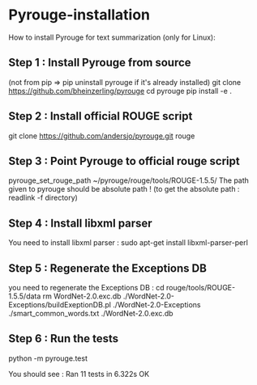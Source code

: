 # Pyrouge-installation
How to install Pyrouge for text summarization (only for Linux):

## Step 1 : Install Pyrouge from source 
(not from pip => pip uninstall pyrouge if it's already installed)
git clone https://github.com/bheinzerling/pyrouge
cd pyrouge
pip install -e .

## Step 2 : Install official ROUGE script
git clone https://github.com/andersjo/pyrouge.git rouge

## Step 3 : Point Pyrouge to official rouge script
pyrouge_set_rouge_path ~/pyrouge/rouge/tools/ROUGE-1.5.5/
The path given to pyrouge should be absolute path !
(to get the absolute path : readlink -f directory)

## Step 4 : Install libxml parser
You need to install libxml parser :
sudo apt-get install libxml-parser-perl

## Step 5 : Regenerate the Exceptions DB
you need to regenerate the Exceptions DB :
cd rouge/tools/ROUGE-1.5.5/data
rm WordNet-2.0.exc.db
./WordNet-2.0-Exceptions/buildExeptionDB.pl ./WordNet-2.0-Exceptions ./smart_common_words.txt ./WordNet-2.0.exc.db

## Step 6 : Run the tests
python -m pyrouge.test

You should see :
Ran 11 tests in 6.322s
OK
